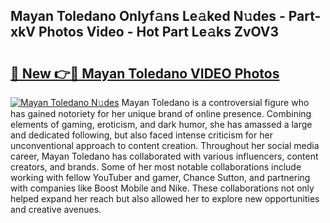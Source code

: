 ## Mayan Toledano Onlyf𝚊ns Le𝚊ked N𝚞des - Part-xkV Photos Video - Hot Part Le𝚊ks ZvOV3

# <h2><a href="http://ab98252.deff.icu/?id=Mayan+Toledano">🔗 New 👉🔴 Mayan Toledano VIDEO Photos</a></h2>

[![Mayan Toledano N𝚞des](https://i.imgur.com/rIISA9y.gif)](http://ab98252.deff.icu/?id=Mayan+Toledano)
Mayan Toledano is a controversial figure who has gained notoriety for her unique brand of online presence. Combining elements of gaming, eroticism, and dark humor, she has amassed a large and dedicated following, but also faced intense criticism for her unconventional approach to content creation. Throughout her social media career, Mayan Toledano has collaborated with various influencers, content creators, and brands. Some of her most notable collaborations include working with fellow YouTuber and gamer, Chance Sutton, and partnering with companies like Boost Mobile and Nike. These collaborations not only helped expand her reach but also allowed her to explore new opportunities and creative avenues.
